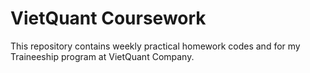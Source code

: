 # VietQuant Coursework
This repository contains weekly practical homework codes and for my Traineeship program at VietQuant Company.

